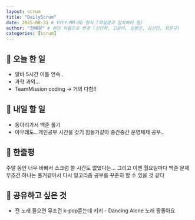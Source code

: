 ```yaml
---
layout: scrum
title: "DailyScrum"
date: 2025-08-31 # YYYY-MM-DD 형식 (파일명과 일치해야 함)
author: "전예원" # 본인 이름으로 변경 (신민혁, 고윤아, 김병곤, 김선민, 최문규)
categories: [scrum]
---
```


## 📝 오늘 한 일

- 알바 5시간 이틀 연속..
- 과학 과외...
- TeamMission coding -> 거의 다함!!

## 🎯 내일 할 일

- 동아리가서 백준 풀기
- 아무래도.. 개인공부 시간을 갖기 힘들거같아 중간중간 운영체제 공부..

## 💭 한줄평

주말 동안 너무 바빠서 스크럼 쓸 시간도 없었다는...
그리고 이젠 월요일마다 백준 문제 무조건 하나는 풀거같아서 다시 알고리즘 공부를 꾸준히 할 수 있을 것 같다

## 🔗 공유하고 싶은 것
- 전 노래 들으면 무조건 k-pop듣는데 키키 - Dancing Alone 노래 짱좋아요



